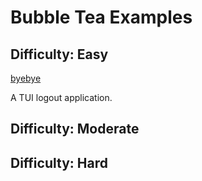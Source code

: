 # Bubble Tea Examples

## Difficulty: Easy

[byebye](https://github.com/d1psy-sh/byebye.git)

A TUI logout application.

## Difficulty: Moderate


## Difficulty: Hard
